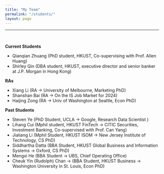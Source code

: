 ```yaml
---
title: "My Team"
permalink: "/students/"
layout: page
---
```


* * *
<br>

**Current Students**

+ Qianqian Zhuang (PhD student, HKUST, Co-supervising with Prof. Allen Huang)
+ Shirley Qin (DBA student, HKUST, executive director and senior banker at J.P. Morgan in Hong Kong)


**RAs**

+ Xiang Li (RA -> University of Melbourne, Marketing PhD)
+ Shanshan Bai (RA -> On the IS Job Market for 2024)
+ Haijing Zong (RA -> Univ of Washington at Seattle, Econ PhD)

**Past Students** 
+ Steven Ye (PhD Student, UCLA -> Google, Research Data Scientist )
+ Lihang Cui (Mphil student, HKUST FinTech -> CITIC Securities, Investment Banking, Co-supervised with Prof. Can Yang)
+ Jialiang Li (Mphil Student, HKUST ISOM -> New Jersey Institute of Technology, CS PhD)
+ Siddhartha Datta (BBA Student, HKUST Global Business and Information Systems -> Oxford, CS PhD)
+ Mengxi He (BBA Student -> UBS, Chief Operating Office)
+ Cheuk Yin (Rudolph) Chan -> (BBA Student,  HKUST Business -> Washington University in St. Louis, Econ PhD)



